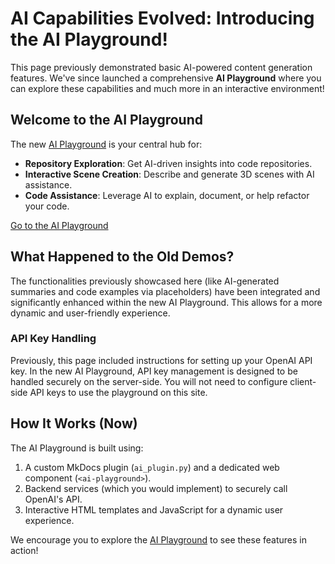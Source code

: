 <!-- 
This page now serves as an introduction to the new AI Playground.
-->

# AI Capabilities Evolved: Introducing the AI Playground!

This page previously demonstrated basic AI-powered content generation features. We've since launched a comprehensive **AI Playground** where you can explore these capabilities and much more in an interactive environment!

## Welcome to the AI Playground

The new [AI Playground](./ai-playground/playground/index.md) is your central hub for:

-   **Repository Exploration**: Get AI-driven insights into code repositories.
-   **Interactive Scene Creation**: Describe and generate 3D scenes with AI assistance.
-   **Code Assistance**: Leverage AI to explain, document, or help refactor your code.

<div class="text-center">
  <a href="./ai-playground/playground/index.md" class="md-button md-button--primary">
    Go to the AI Playground
  </a>
</div>

## What Happened to the Old Demos?

The functionalities previously showcased here (like AI-generated summaries and code examples via placeholders) have been integrated and significantly enhanced within the new AI Playground. This allows for a more dynamic and user-friendly experience.

### API Key Handling

Previously, this page included instructions for setting up your OpenAI API key. In the new AI Playground, API key management is designed to be handled securely on the server-side. You will not need to configure client-side API keys to use the playground on this site.

## How It Works (Now)

The AI Playground is built using:

1.  A custom MkDocs plugin (`ai_plugin.py`) and a dedicated web component (`<ai-playground>`).
2.  Backend services (which you would implement) to securely call OpenAI's API.
3.  Interactive HTML templates and JavaScript for a dynamic user experience.

We encourage you to explore the [AI Playground](./ai-playground/playground/index.md) to see these features in action!

<!-- 
Old content removed as it's superseded by the AI Playground.
-->